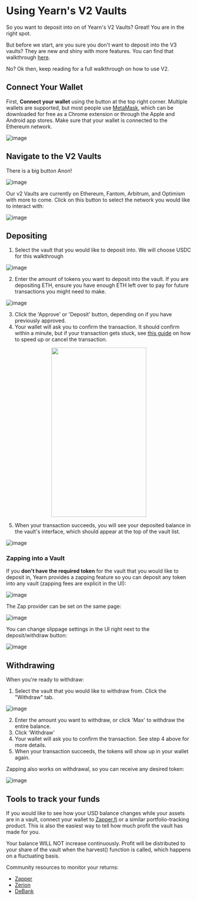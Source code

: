 # Using Yearn's V2 Vaults

So you want to deposit into on of Yearn's V2 Vaults? Great! You are in the right spot.

But before we start, are you sure you don't want to deposit into the V3 vaults? They are new and shiny with more features. You can find that walkthrough [here](using-yearn-v3).

No? Ok then, keep reading for a full walkthrough on how to use V2.

## Connect Your Wallet

First, **Connect your wallet** using the button at the top right corner. Multiple wallets are supported, but most people use [MetaMask](https://metamask.io/), which can be downloaded for free as a Chrome extension or through the Apple and Android app stores. Make sure that your wallet is connected to the Ethereum network.

![image](/img/guides/using-yearn/v2/image1.png)

## Navigate to the V2 Vaults

There is a big button Anon!

![image](/img/guides/using-yearn/v2/image2.png)

Our v2 Vaults are currently on Ethereum, Fantom, Arbitrum, and Optimism with more to come. Click on this button to select the network you would like to interact with:

![image](/img/guides/using-yearn/v2/image3.png)

## Depositing

1. Select the vault that you would like to deposit into. We will choose USDC for this walkthrough

![image](/img/guides/using-yearn/v2/image3_5.png)

2. Enter the amount of tokens you want to deposit into the vault. If you are depositing ETH, ensure you have enough ETH left over to pay for future transactions you might need to make.

![image](/img/guides/using-yearn/v2/image4.png)

3. Click the 'Approve' or 'Deposit' button, depending on if you have previously approved.
4. Your wallet will ask you to confirm the transaction. It should confirm within a minute, but if your transaction gets stuck, see [this guide](https://metamask.zendesk.com/hc/en-us/articles/360015489251-How-to-Speed-Up-or-Cancel-a-Pending-Transaction) on how to speed up or cancel the transaction.

<p align="center">
  <img width="258.75" height=" 459.75" src="/img/guides/using-yearn/v2/metamask-confirm.png" className="topRightImg"/>
</p>

5. When your transaction succeeds, you will see your deposited balance in the vault's interface, which should appear at the top of the vault list.

![image](/img/guides/using-yearn/v2/image6.png)

### Zapping into a Vault

If you **don't have the required token** for the vault that you would like to deposit in, Yearn provides a zapping feature so you can deposit any token into any vault (zapping fees are explicit in the UI):

![image](/img/guides/using-yearn/v2/image8.png)

The Zap provider can be set on the same page:

![image](/img/guides/using-yearn/v2/image9.png)

You can change slippage settings in the UI right next to the deposit/withdraw button:

![image](/img/guides/using-yearn/v2/image11.png)

## Withdrawing

When you're ready to withdraw:

1. Select the vault that you would like to withdraw from. Click the "Withdraw" tab.

![image](/img/guides/using-yearn/v2/image7.png)

2. Enter the amount you want to withdraw, or click 'Max' to withdraw the entire balance.
3. Click 'Withdraw'
4. Your wallet will ask you to confirm the transaction. See step 4 above for more details.
5. When your transaction succeeds, the tokens will show up in your wallet again.

Zapping also works on withdrawal, so you can receive any desired token:

![image](/img/guides/using-yearn/v2/image10.png)

## Tools to track your funds

If you would like to see how your USD balance changes while your assets are in a vault, connect your wallet to [Zapper.fi](https://zapper.fi) or a similar portfolio-tracking product. This is also the easiest way to tell how much profit the vault has made for you.

Your balance WILL NOT increase continuously. Profit will be distributed to your share of the vault when the harvest() function is called, which happens on a fluctuating basis.

Community resources to monitor your returns:

- [Zapper](https://zapper.fi/)
- [Zerion](https://app.zerion.io/)
- [DeBank](https://debank.com/)
